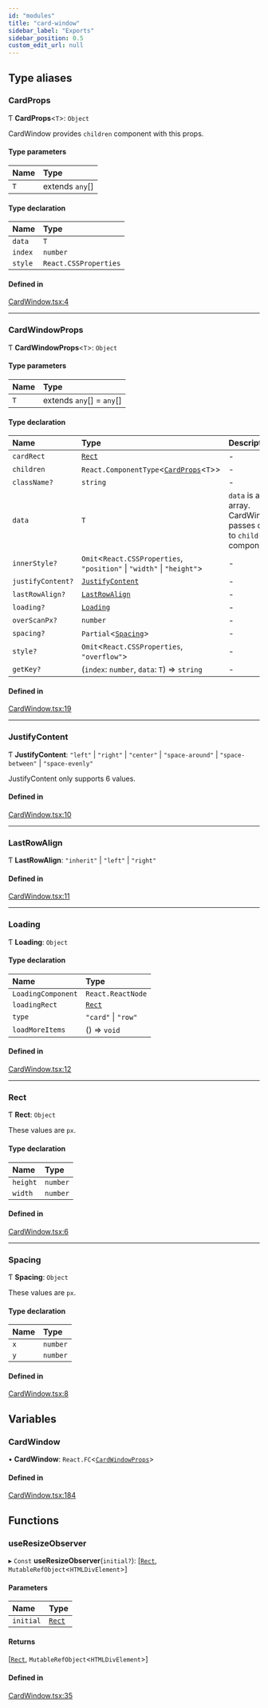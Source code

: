 ```yaml
---
id: "modules"
title: "card-window"
sidebar_label: "Exports"
sidebar_position: 0.5
custom_edit_url: null
---
```


## Type aliases

### CardProps

Ƭ **CardProps**<`T`\>: `Object`

CardWindow provides `children` component with this props.

#### Type parameters

| Name | Type |
| :------ | :------ |
| `T` | extends `any`[] |

#### Type declaration

| Name | Type |
| :------ | :------ |
| `data` | `T` |
| `index` | `number` |
| `style` | `React.CSSProperties` |

#### Defined in

[CardWindow.tsx:4](https://github.com/michiharu/card-window/blob/41138f3/packages/card-window/src/CardWindow.tsx#L4)

___

### CardWindowProps

Ƭ **CardWindowProps**<`T`\>: `Object`

#### Type parameters

| Name | Type |
| :------ | :------ |
| `T` | extends `any`[] = `any`[] |

#### Type declaration

| Name | Type | Description |
| :------ | :------ | :------ |
| `cardRect` | [`Rect`](modules#rect) | - |
| `children` | `React.ComponentType`<[`CardProps`](modules#cardprops)<`T`\>\> | - |
| `className?` | `string` | - |
| `data` | `T` | `data` is an array. CardWindow passes data to `children` component. |
| `innerStyle?` | `Omit`<`React.CSSProperties`, ``"position"`` \| ``"width"`` \| ``"height"``\> | - |
| `justifyContent?` | [`JustifyContent`](modules#justifycontent) | - |
| `lastRowAlign?` | [`LastRowAlign`](modules#lastrowalign) | - |
| `loading?` | [`Loading`](modules#loading) | - |
| `overScanPx?` | `number` | - |
| `spacing?` | `Partial`<[`Spacing`](modules#spacing)\> | - |
| `style?` | `Omit`<`React.CSSProperties`, ``"overflow"``\> | - |
| `getKey?` | (`index`: `number`, `data`: `T`) => `string` | - |

#### Defined in

[CardWindow.tsx:19](https://github.com/michiharu/card-window/blob/41138f3/packages/card-window/src/CardWindow.tsx#L19)

___

### JustifyContent

Ƭ **JustifyContent**: ``"left"`` \| ``"right"`` \| ``"center"`` \| ``"space-around"`` \| ``"space-between"`` \| ``"space-evenly"``

JustifyContent only supports 6 values.

#### Defined in

[CardWindow.tsx:10](https://github.com/michiharu/card-window/blob/41138f3/packages/card-window/src/CardWindow.tsx#L10)

___

### LastRowAlign

Ƭ **LastRowAlign**: ``"inherit"`` \| ``"left"`` \| ``"right"``

#### Defined in

[CardWindow.tsx:11](https://github.com/michiharu/card-window/blob/41138f3/packages/card-window/src/CardWindow.tsx#L11)

___

### Loading

Ƭ **Loading**: `Object`

#### Type declaration

| Name | Type |
| :------ | :------ |
| `LoadingComponent` | `React.ReactNode` |
| `loadingRect` | [`Rect`](modules#rect) |
| `type` | ``"card"`` \| ``"row"`` |
| `loadMoreItems` | () => `void` |

#### Defined in

[CardWindow.tsx:12](https://github.com/michiharu/card-window/blob/41138f3/packages/card-window/src/CardWindow.tsx#L12)

___

### Rect

Ƭ **Rect**: `Object`

These values are `px`.

#### Type declaration

| Name | Type |
| :------ | :------ |
| `height` | `number` |
| `width` | `number` |

#### Defined in

[CardWindow.tsx:6](https://github.com/michiharu/card-window/blob/41138f3/packages/card-window/src/CardWindow.tsx#L6)

___

### Spacing

Ƭ **Spacing**: `Object`

These values are `px`.

#### Type declaration

| Name | Type |
| :------ | :------ |
| `x` | `number` |
| `y` | `number` |

#### Defined in

[CardWindow.tsx:8](https://github.com/michiharu/card-window/blob/41138f3/packages/card-window/src/CardWindow.tsx#L8)

## Variables

### CardWindow

• **CardWindow**: `React.FC`<[`CardWindowProps`](modules#cardwindowprops)\>

#### Defined in

[CardWindow.tsx:184](https://github.com/michiharu/card-window/blob/41138f3/packages/card-window/src/CardWindow.tsx#L184)

## Functions

### useResizeObserver

▸ `Const` **useResizeObserver**(`initial?`): [[`Rect`](modules#rect), `MutableRefObject`<`HTMLDivElement`\>]

#### Parameters

| Name | Type |
| :------ | :------ |
| `initial` | [`Rect`](modules#rect) |

#### Returns

[[`Rect`](modules#rect), `MutableRefObject`<`HTMLDivElement`\>]

#### Defined in

[CardWindow.tsx:35](https://github.com/michiharu/card-window/blob/41138f3/packages/card-window/src/CardWindow.tsx#L35)
